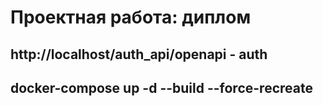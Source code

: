 # Проектная работа: диплом

## http://localhost/auth_api/openapi - auth

## docker-compose  up -d --build --force-recreate
